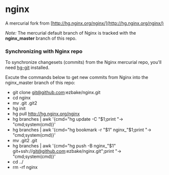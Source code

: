 # nginx
A mercurial fork from [http://hg.nginx.org/nginx/](http://hg.nginx.org/nginx/)

*Note:* The mercurial default branch of Nginx is tracked with the **nginx_master** branch of this repo.

### Synchronizing with Nginx repo
To synchronize changesets (commits) from the Nginx mercurial repo, you'll need [hg-git](http://hg-git.github.io) installed.
  
Excute the commands below to get new commits from Nginx into the 
nginx_master branch of this repo:

* git clone git@github.com:ezbake/nginx.git
* cd nginx
* mv .git .git2
* hg init
* hg pull http://hg.nginx.org/nginx
* hg branches | awk '{cmd="hg update -C "$1;print "-> "cmd;system(cmd)}'
* hg branches | awk '{cmd="hg bookmark -r "$1" nginx_"$1;print "-> "cmd;system(cmd)}'
* mv .git2 .git
* hg branches | awk '{cmd="hg push -B nginx_"$1" git+ssh://git@github.com:ezbake/nginx.git";print "-> "cmd;system(cmd)}'
* cd ../
* rm -rf nginx

